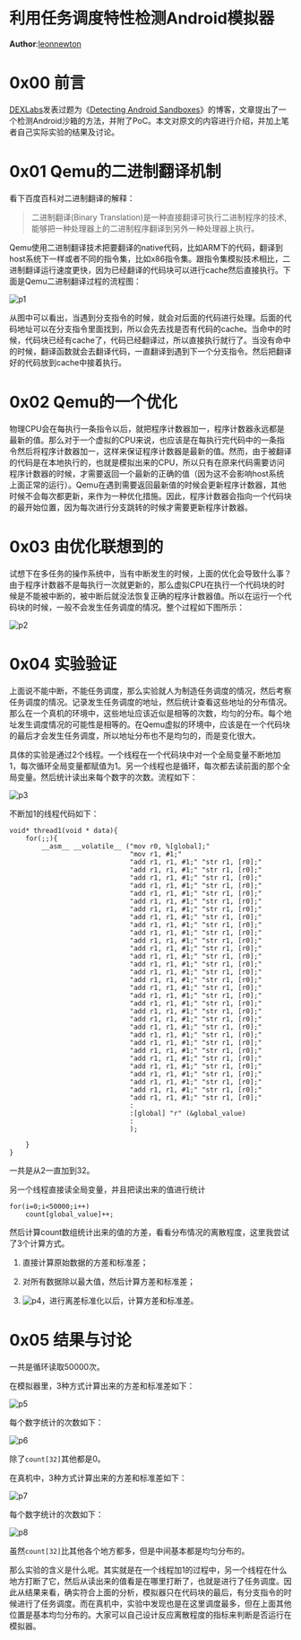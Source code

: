 # 利用任务调度特性检测Android模拟器

**Author**:[leonnewton](https://github.com/leonnewton)

0x00 前言
=====

[DEXLabs](http://www.dexlabs.org/)发表过题为《[Detecting Android Sandboxes](http://www.dexlabs.org/blog/btdetect)》的博客，文章提出了一个检测Android沙箱的方法，并附了PoC。本文对原文的内容进行介绍，并加上笔者自己实际实验的结果及讨论。

0x01 Qemu的二进制翻译机制
=====

看下百度百科对二进制翻译的解释：

> 二进制翻译(Binary Translation)是一种直接翻译可执行二进制程序的技术,能够把一种处理器上的二进制程序翻译到另外一种处理器上执行。

Qemu使用二进制翻译技术把要翻译的native代码，比如ARM下的代码，翻译到host系统下一样或者不同的指令集，比如x86指令集。跟指令集模拟技术相比，二进制翻译运行速度更快，因为已经翻译的代码块可以进行cache然后直接执行。下面是Qemu二进制翻译过程的流程图：

![p1](http://drops.javaweb.org/uploads/images/52884fcac31e596d39184112e62bd6100ec25adc.jpg)

从图中可以看出，当遇到分支指令的时候，就会对后面的代码进行处理。后面的代码地址可以在分支指令里面找到，所以会先去找是否有代码的cache。当命中的时候，代码块已经有cache了，代码已经翻译过，所以直接执行就行了。当没有命中的时候，翻译函数就会去翻译代码，一直翻译到遇到下一个分支指令。然后把翻译好的代码放到cache中接着执行。

0x02 Qemu的一个优化
=====

物理CPU会在每执行一条指令以后，就把程序计数器加一，程序计数器永远都是最新的值。那么对于一个虚拟的CPU来说，也应该是在每执行完代码中的一条指令然后将程序计数器加一，这样来保证程序计数器是最新的值。然而，由于被翻译的代码是在本地执行的，也就是模拟出来的CPU，所以只有在原来代码需要访问程序计数器的时候，才需要返回一个最新的正确的值（因为这不会影响host系统上面正常的运行）。Qemu在遇到需要返回最新值的时候会更新程序计数器，其他时候不会每次都更新，来作为一种优化措施。因此，程序计数器会指向一个代码块的最开始位置，因为每次进行分支跳转的时候才需要更新程序计数器。

0x03 由优化联想到的
=====

试想下在多任务的操作系统中，当有中断发生的时候，上面的优化会导致什么事？由于程序计数器不是每执行一次就更新的，那么虚拟CPU在执行一个代码块的时候是不能被中断的，被中断后就没法恢复正确的程序计数器值。所以在运行一个代码块的时候，一般不会发生任务调度的情况。整个过程如下图所示：

![p2](http://drops.javaweb.org/uploads/images/bc5e8a68aec3a559febd16d025ef60d6dc3d95eb.jpg)

0x04 实验验证
=====

上面说不能中断，不能任务调度，那么实验就人为制造任务调度的情况，然后考察任务调度的情况。记录发生任务调度的地址，然后统计查看这些地址的分布情况。那么在一个真机的环境中，这些地址应该近似是相等的次数，均匀的分布。每个地址发生调度情况的可能性是相等的。在Qemu虚拟的环境中，应该是在一个代码块的最后才会发生任务调度，所以地址分布也不是均匀的，而是变化很大。

具体的实验是通过2个线程。一个线程在一个代码块中对一个全局变量不断地加1，每次循环全局变量都赋值为1。另一个线程也是循环，每次都去读前面的那个全局变量。然后统计读出来每个数字的次数。流程如下：

![p3](http://drops.javaweb.org/uploads/images/eedfdb5d478722dfee4e323fe59b98c8b0b2f2b6.jpg)

不断加1的线程代码如下：

```
void* thread1(void * data){
    for(;;){
        __asm__ __volatile__ ("mov r0, %[global];"
                              "mov r1, #1;"
                              "add r1, r1, #1;" "str r1, [r0];"
                              "add r1, r1, #1;" "str r1, [r0];"
                              "add r1, r1, #1;" "str r1, [r0];"
                              "add r1, r1, #1;" "str r1, [r0];"
                              "add r1, r1, #1;" "str r1, [r0];"
                              "add r1, r1, #1;" "str r1, [r0];"
                              "add r1, r1, #1;" "str r1, [r0];"
                              "add r1, r1, #1;" "str r1, [r0];"
                              "add r1, r1, #1;" "str r1, [r0];"
                              "add r1, r1, #1;" "str r1, [r0];"
                              "add r1, r1, #1;" "str r1, [r0];"
                              "add r1, r1, #1;" "str r1, [r0];"
                              "add r1, r1, #1;" "str r1, [r0];"
                              "add r1, r1, #1;" "str r1, [r0];"
                              "add r1, r1, #1;" "str r1, [r0];"
                              "add r1, r1, #1;" "str r1, [r0];"
                              "add r1, r1, #1;" "str r1, [r0];"
                              "add r1, r1, #1;" "str r1, [r0];"
                              "add r1, r1, #1;" "str r1, [r0];"
                              "add r1, r1, #1;" "str r1, [r0];"
                              "add r1, r1, #1;" "str r1, [r0];"
                              "add r1, r1, #1;" "str r1, [r0];"
                              "add r1, r1, #1;" "str r1, [r0];"
                              "add r1, r1, #1;" "str r1, [r0];"
                              "add r1, r1, #1;" "str r1, [r0];"
                              "add r1, r1, #1;" "str r1, [r0];"
                              "add r1, r1, #1;" "str r1, [r0];"
                              "add r1, r1, #1;" "str r1, [r0];"
                              "add r1, r1, #1;" "str r1, [r0];"
                              "add r1, r1, #1;" "str r1, [r0];"
                              "add r1, r1, #1;" "str r1, [r0];"
                              :
                              :[global] "r" (&global_value)
                              :
                              );

    }
}

```

一共是从2一直加到32。

另一个线程直接读全局变量，并且把读出来的值进行统计

```
for(i=0;i<50000;i++)
    count[global_value]++;

```

然后计算count数组统计出来的值的方差，看看分布情况的离散程度，这里我尝试了3个计算方式。

1.  直接计算原始数据的方差和标准差；
2.  对所有数据除以最大值，然后计算方差和标准差；
    
3.  ![p4](http://drops.javaweb.org/uploads/images/5ca8c6a1eb3b2cc989c66f9e4bb5fccbcd8c1609.jpg)，进行离差标准化以后，计算方差和标准差。
    

0x05 结果与讨论
=====

一共是循环读取50000次。

在模拟器里，3种方式计算出来的方差和标准差如下：

![p5](http://drops.javaweb.org/uploads/images/8a3f690e14dd3d876a387452eba06d022bd9ea26.jpg)

每个数字统计的次数如下：

![p6](http://drops.javaweb.org/uploads/images/5291389c30e5502de149be3badb1feff7efdeb92.jpg)

除了`count[32]`其他都是0。

在真机中，3种方式计算出来的方差和标准差如下：

![p7](http://drops.javaweb.org/uploads/images/b7c19e5d6b324ca7aecba2a5d72e4a282fffe90c.jpg)

每个数字统计的次数如下：

![p8](http://drops.javaweb.org/uploads/images/2a77aa41724e3f7c982ba2440292f64d0c6f47ca.jpg)

虽然`count[32]`比其他各个地方都多，但是中间基本都是均匀分布的。

那么实验的含义是什么呢。其实就是在一个线程加1的过程中，另一个线程在什么地方打断了它，然后从读出来的值看是在哪里打断了，也就是进行了任务调度。因此从结果来看，确实符合上面的分析，模拟器只在代码块的最后，有分支指令的时候进行了任务调度。而在真机中，实验中发现也是在这里调度最多，但在上面其他位置是基本均匀分布的。大家可以自己设计反应离散程度的指标来判断是否运行在模拟器。